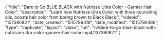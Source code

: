 {
    "title": "Dare to Go BLUE BLACK with Nutrisse Ultra Color - Garnier Hair Color",
    "description": "Learn how Nutrisse Ultra Color, with three nourishing oils, boosts hair color from boring brown to Black Black.",
    "videoid": "137390821",
    "date_created": "1515789019",
    "date_modified": "1515790486",
    "type": "captivate",
    "layout": "video",
    "url": "\/v\/dare-to-go-blue-black-with-nutrisse-ultra-color-garnier-hair-color-mp4\/137390821"
}